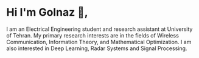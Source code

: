 # Hi I'm Golnaz 👋,


I am an Electrical Engineering student and research assistant at University of Tehran. My primary research interests are in the fields of Wireless Communication, Information Theory, and Mathematical Optimization. I am also interested in Deep Learning, Radar Systems and Signal Processing.






<!--
**golnazsalehi/golnazsalehi** is a ✨ _special_ ✨ repository because its `README.md` (this file) appears on your GitHub profile.

Here are some ideas to get you started:

- 🔭 I’m currently working on ...
- 🌱 I’m currently learning ...
- 👯 I’m looking to collaborate on ...
- 🤔 I’m looking for help with ...
- 💬 Ask me about ...
- 📫 How to reach me: ...
- 😄 Pronouns: ...
- ⚡ Fun fact: ...
-->
